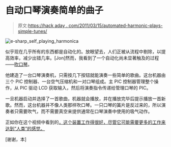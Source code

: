 # 自动口琴演奏简单的曲子

> 原文:[https://hack aday . com/2011/03/15/automated-harmonic-plays-simple-tunes/](https://hackaday.com/2011/03/15/automated-harmonica-plays-simple-tunes/)

![e-sharp_self_playing_harmonica](../Images/b43505c70f3f8729145f1421a6f1fd02.png "e-sharp_self_playing_harmonica")

似乎现在几乎所有的东西都是自动化的。放眼望去，人们正被从流程中剔除，以提高效率，减少出错几率。[Jon]然而，我看到了一个自动化尚未显著触及的过程——[吹口琴](http://www.designnews.com/article/517345-Gadget_Freak_Case_182_Automation_Comes_to_the_Harmonica.php)。

他建造了一台口琴演奏机，只需按几下按钮就能演奏一些简单的歌曲。这台机器由三个 PIC 控制器、一台空气压缩机和一对口琴组成。主 PIC 控制器管理整个操作，从 PIC 驱动 LCD 获取输入，然后将演奏指令传递给管理口琴的 PIC。

一旦机器启动并选择了一首歌曲，机器就会播放，并在播放完毕后提示播放一首新歌。然而，这台机器并不像人类那样吹口琴。一只口琴的簧片是反过来的，所以演奏者只需要吹气，而不需要真空来提供通常在口琴演奏中使用的吸气动作。

正如你在这个视频中看到的[，这个装置工作得很好，尽管它可能需要更多的工作来达到“人类”的感觉。](http://www.designnews.com/video/Gadget_Freak/4625-GF182_Automated_Harmonica.php)

[谢谢，本]